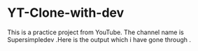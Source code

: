 # YT-Clone-with-dev
This is a practice project from YouTube. The channel name is Supersimpledev .Here is the output which i have gone through .
